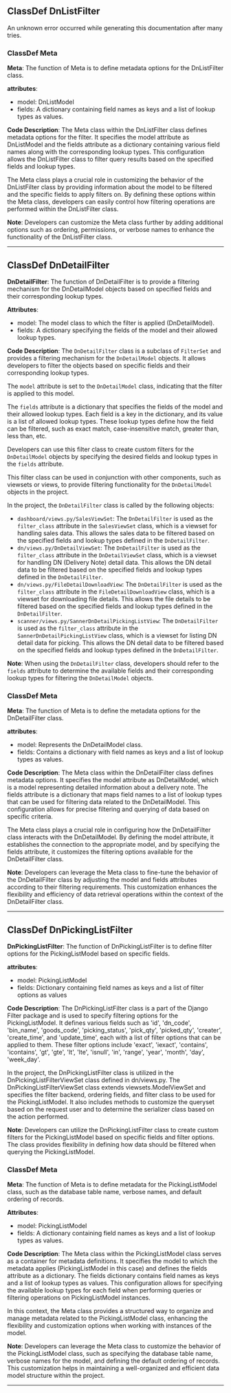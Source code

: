 ## ClassDef DnListFilter
An unknown error occurred while generating this documentation after many tries.
### ClassDef Meta
**Meta**: The function of Meta is to define metadata options for the DnListFilter class.

**attributes**:
- model: DnListModel
- fields: A dictionary containing field names as keys and a list of lookup types as values.

**Code Description**:
The Meta class within the DnListFilter class defines metadata options for the filter. It specifies the model attribute as DnListModel and the fields attribute as a dictionary containing various field names along with the corresponding lookup types. This configuration allows the DnListFilter class to filter query results based on the specified fields and lookup types.

The Meta class plays a crucial role in customizing the behavior of the DnListFilter class by providing information about the model to be filtered and the specific fields to apply filters on. By defining these options within the Meta class, developers can easily control how filtering operations are performed within the DnListFilter class.

**Note**:
Developers can customize the Meta class further by adding additional options such as ordering, permissions, or verbose names to enhance the functionality of the DnListFilter class.
***
## ClassDef DnDetailFilter
**DnDetailFilter**: The function of DnDetailFilter is to provide a filtering mechanism for the DnDetailModel objects based on specified fields and their corresponding lookup types.

**Attributes**:
- model: The model class to which the filter is applied (DnDetailModel).
- fields: A dictionary specifying the fields of the model and their allowed lookup types.

**Code Description**:
The `DnDetailFilter` class is a subclass of `FilterSet` and provides a filtering mechanism for the `DnDetailModel` objects. It allows developers to filter the objects based on specific fields and their corresponding lookup types.

The `model` attribute is set to the `DnDetailModel` class, indicating that the filter is applied to this model.

The `fields` attribute is a dictionary that specifies the fields of the model and their allowed lookup types. Each field is a key in the dictionary, and its value is a list of allowed lookup types. These lookup types define how the field can be filtered, such as exact match, case-insensitive match, greater than, less than, etc.

Developers can use this filter class to create custom filters for the `DnDetailModel` objects by specifying the desired fields and lookup types in the `fields` attribute.

This filter class can be used in conjunction with other components, such as viewsets or views, to provide filtering functionality for the `DnDetailModel` objects in the project.

In the project, the `DnDetailFilter` class is called by the following objects:
- `dashboard/views.py/SalesViewSet`: The `DnDetailFilter` is used as the `filter_class` attribute in the `SalesViewSet` class, which is a viewset for handling sales data. This allows the sales data to be filtered based on the specified fields and lookup types defined in the `DnDetailFilter`.
- `dn/views.py/DnDetailViewSet`: The `DnDetailFilter` is used as the `filter_class` attribute in the `DnDetailViewSet` class, which is a viewset for handling DN (Delivery Note) detail data. This allows the DN detail data to be filtered based on the specified fields and lookup types defined in the `DnDetailFilter`.
- `dn/views.py/FileDetailDownloadView`: The `DnDetailFilter` is used as the `filter_class` attribute in the `FileDetailDownloadView` class, which is a viewset for downloading file details. This allows the file details to be filtered based on the specified fields and lookup types defined in the `DnDetailFilter`.
- `scanner/views.py/SannerDnDetailPickingListView`: The `DnDetailFilter` is used as the `filter_class` attribute in the `SannerDnDetailPickingListView` class, which is a viewset for listing DN detail data for picking. This allows the DN detail data to be filtered based on the specified fields and lookup types defined in the `DnDetailFilter`.

**Note**: When using the `DnDetailFilter` class, developers should refer to the `fields` attribute to determine the available fields and their corresponding lookup types for filtering the `DnDetailModel` objects.
### ClassDef Meta
**Meta**: The function of Meta is to define the metadata options for the DnDetailFilter class.

**attributes**: 
- model: Represents the DnDetailModel class.
- fields: Contains a dictionary with field names as keys and a list of lookup types as values.

**Code Description**: 
The Meta class within the DnDetailFilter class defines metadata options. It specifies the model attribute as DnDetailModel, which is a model representing detailed information about a delivery note. The fields attribute is a dictionary that maps field names to a list of lookup types that can be used for filtering data related to the DnDetailModel. This configuration allows for precise filtering and querying of data based on specific criteria.

The Meta class plays a crucial role in configuring how the DnDetailFilter class interacts with the DnDetailModel. By defining the model attribute, it establishes the connection to the appropriate model, and by specifying the fields attribute, it customizes the filtering options available for the DnDetailFilter class.

**Note**: 
Developers can leverage the Meta class to fine-tune the behavior of the DnDetailFilter class by adjusting the model and fields attributes according to their filtering requirements. This customization enhances the flexibility and efficiency of data retrieval operations within the context of the DnDetailFilter class.
***
## ClassDef DnPickingListFilter
**DnPickingListFilter**: The function of DnPickingListFilter is to define filter options for the PickingListModel based on specific fields.

**attributes**: 
- model: PickingListModel
- fields: Dictionary containing field names as keys and a list of filter options as values

**Code Description**: 
The DnPickingListFilter class is a part of the Django Filter package and is used to specify filtering options for the PickingListModel. It defines various fields such as 'id', 'dn_code', 'bin_name', 'goods_code', 'picking_status', 'pick_qty', 'picked_qty', 'creater', 'create_time', and 'update_time', each with a list of filter options that can be applied to them. These filter options include 'exact', 'iexact', 'contains', 'icontains', 'gt', 'gte', 'lt', 'lte', 'isnull', 'in', 'range', 'year', 'month', 'day', 'week_day'. 

In the project, the DnPickingListFilter class is utilized in the DnPickingListFilterViewSet class defined in dn/views.py. The DnPickingListFilterViewSet class extends viewsets.ModelViewSet and specifies the filter backend, ordering fields, and filter class to be used for the PickingListModel. It also includes methods to customize the queryset based on the request user and to determine the serializer class based on the action performed.

**Note**: 
Developers can utilize the DnPickingListFilter class to create custom filters for the PickingListModel based on specific fields and filter options. The class provides flexibility in defining how data should be filtered when querying the PickingListModel.
### ClassDef Meta
**Meta**: The function of Meta is to define metadata for the PickingListModel class, such as the database table name, verbose names, and default ordering of records.

**Attributes**:
- model: PickingListModel
- fields: A dictionary containing field names as keys and a list of lookup types as values.

**Code Description**:
The Meta class within the PickingListModel class serves as a container for metadata definitions. It specifies the model to which the metadata applies (PickingListModel in this case) and defines the fields attribute as a dictionary. The fields dictionary contains field names as keys and a list of lookup types as values. This configuration allows for specifying the available lookup types for each field when performing queries or filtering operations on PickingListModel instances.

In this context, the Meta class provides a structured way to organize and manage metadata related to the PickingListModel class, enhancing the flexibility and customization options when working with instances of the model.

**Note**:
Developers can leverage the Meta class to customize the behavior of the PickingListModel class, such as specifying the database table name, verbose names for the model, and defining the default ordering of records. This customization helps in maintaining a well-organized and efficient data model structure within the project.
***
